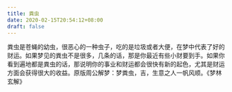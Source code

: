 ```yaml
---
title: 粪虫
date: 2020-02-15T20:54:12+08:00
draft: false
---
```


粪虫是苍蝇的幼虫，很恶心的一种虫子，吃的是垃圾或者大便，在梦中代表了好的财运。如果梦见的粪虫不是很多，几条的话，那是你最近有些小财要到手。如果你看到遍地都是粪虫的话，那说明你的事业和财运都会很快有新的起色，尤其是财运方面会获得很大的收益。原版周公解梦：梦粪虫，吉，生意之人一帆风顺。《梦林玄解》
